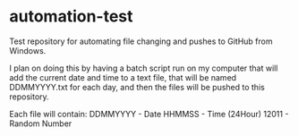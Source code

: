 # automation-test
Test repository for automating file changing and pushes to GitHub from Windows.

I plan on doing this by having a batch script run on my computer that will add 
the current date and time to a text file, that will be named DDMMYYYY.txt for each day, and then
the files will be pushed to this repository.

Each file will contain: 
DDMMYYYY - Date
HHMMSS - Time (24Hour)
12011 - Random Number